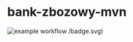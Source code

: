 # bank-zbozowy-mvn

![example workflow](https://github.com/jedrzej-gorski/bank-zbozowy-mvn/actions/workflows/ci.yml)
/badge.svg)
